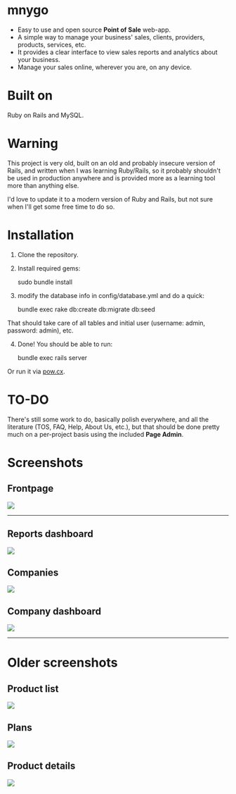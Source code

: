 # mnygo
* Easy to use and open source **Point of Sale** web-app.
* A simple way to manage your business' sales, clients, providers, products, services, etc.
* It provides a clear interface to view sales reports and analytics about your business.
* Manage your sales online, wherever you are, on any device.

# Built on
Ruby on Rails and MySQL.

# Warning

This project is very old, built on an old and probably insecure version of Rails, and written when I was learning Ruby/Rails, so it probably shouldn't be used in production anywhere and is provided more as a learning tool more than anything else.

I'd love to update it to a modern version of Ruby and Rails, but not sure when I'll get some free time to do so.

# Installation
1) Clone the repository.

2) Install required gems:

    sudo bundle install

3) modify the database info in config/database.yml and do a quick:

    bundle exec rake db:create db:migrate db:seed

That should take care of all tables and initial user (username: admin, password: admin), etc.

4) Done!  You should be able to run:

    bundle exec rails server

Or run it via [pow.cx](http://pow.cx/).

# TO-DO

There's still some work to do, basically polish everywhere, and all the literature (TOS, FAQ, Help, About Us, etc.), but that should be done pretty much on a per-project basis using the included **Page Admin**.

# Screenshots

## Frontpage

![](http://i.imgur.com/4I3CW.png)

---

## Reports dashboard

![](http://i.imgur.com/PUIDI.png)

## Companies

![](http://i.imgur.com/qkKIl.png)

## Company dashboard

![](http://i.imgur.com/Xa61N.png)

---

# Older screenshots

## Product list

![](http://i.imgur.com/avsov.png)

## Plans

![](http://i.imgur.com/rIEV5.png)

## Product details

![](http://i.imgur.com/xGLLp.png)